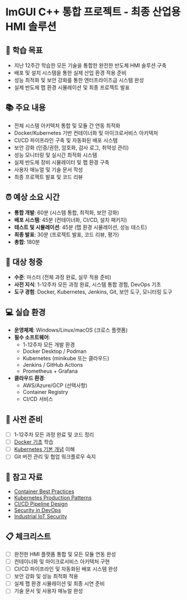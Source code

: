 # ImGUI C++ 통합 프로젝트 - 최종 산업용 HMI 솔루션

## 🎯 학습 목표
- 지난 12주간 학습한 모든 기술을 통합한 완전한 반도체 HMI 솔루션 구축
- 배포 및 설치 시스템을 통한 실제 산업 환경 적용 준비
- 성능 최적화 및 보안 강화를 통한 엔터프라이즈급 시스템 완성
- 실제 반도체 팹 환경 시뮬레이션 및 최종 프로젝트 발표

## 📚 주요 내용
- 전체 시스템 아키텍처 통합 및 모듈 간 연동 최적화
- Docker/Kubernetes 기반 컨테이너화 및 마이크로서비스 아키텍처
- CI/CD 파이프라인 구축 및 자동화된 배포 시스템
- 보안 강화 (인증/권한, 암호화, 감사 로그, 취약성 관리)
- 성능 모니터링 및 실시간 최적화 시스템
- 실제 반도체 장비 시뮬레이터 및 팹 환경 구축
- 사용자 매뉴얼 및 기술 문서 작성
- 최종 프로젝트 발표 및 코드 리뷰

## ⏰ 예상 소요 시간
- **통합 개발**: 60분 (시스템 통합, 최적화, 보안 강화)
- **배포 시스템**: 45분 (컨테이너화, CI/CD, 설치 패키지)
- **테스트 및 시뮬레이션**: 45분 (팹 환경 시뮬레이션, 성능 테스트)
- **최종 발표**: 30분 (프로젝트 발표, 코드 리뷰, 평가)
- **총합**: 180분

## 👥 대상 청중
- **수준**: 마스터 (전체 과정 완료, 실무 적용 준비)
- **사전 지식**: 1-12주차 모든 과정 완료, 시스템 통합 경험, DevOps 기초
- **도구 경험**: Docker, Kubernetes, Jenkins, Git, 보안 도구, 모니터링 도구

## 💻 실습 환경
- **운영체제**: Windows/Linux/macOS (크로스 플랫폼)
- **필수 소프트웨어**:
  - 1-12주차 모든 개발 환경
  - Docker Desktop / Podman
  - Kubernetes (minikube 또는 클라우드)
  - Jenkins / GitHub Actions
  - Prometheus + Grafana
- **클라우드 환경**:
  - AWS/Azure/GCP (선택사항)
  - Container Registry
  - CI/CD 서비스

## 📖 사전 준비
- [ ] 1-12주차 모든 과정 완료 및 코드 정리
- [ ] [Docker 기초](https://docs.docker.com/get-started/) 학습
- [ ] [Kubernetes 기본 개념](https://kubernetes.io/docs/tutorials/kubernetes-basics/) 이해
- [ ] Git 버전 관리 및 협업 워크플로우 숙지

## 🔗 참고 자료
- [Container Best Practices](https://cloud.google.com/architecture/best-practices-for-building-containers)
- [Kubernetes Production Patterns](https://k8spatterns.io/)
- [CI/CD Pipeline Design](https://www.jenkins.io/doc/book/pipeline/)
- [Security in DevOps](https://owasp.org/www-project-devsecops-guideline/)
- [Industrial IoT Security](https://www.nist.gov/cybersecurity/manufacturing)

## 📋 체크리스트
- [ ] 완전한 HMI 플랫폼 통합 및 모든 모듈 연동 완성
- [ ] 컨테이너화 및 마이크로서비스 아키텍처 구현
- [ ] CI/CD 파이프라인 및 자동화된 배포 시스템 완성
- [ ] 보안 강화 및 성능 최적화 적용
- [ ] 실제 팹 환경 시뮬레이션 및 최종 시연 준비
- [ ] 기술 문서 및 사용자 매뉴얼 완성